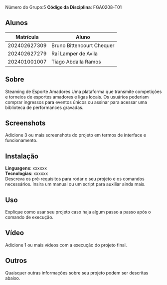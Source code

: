 

Número do Grupo:5
**Código da Disciplina**: FGA0208-T01<br>

## Alunos
|Matrícula | Aluno |
| -- | -- |
| 202402627309  | Bruno Bittencourt Chequer |
| 202402627279 |  Raí Lamper de Avila |
| 202401001007 |  Tiago Abdalla Ramos |

## Sobre 
Steaming de Esporte Amadores
Uma plataforma que transmite competições e torneios de esportes amadores e ligas locais. Os usuários poderiam comprar ingressos para eventos únicos ou assinar para acessar uma biblioteca de performances gravadas.

## Screenshots
Adicione 3 ou mais screenshots do projeto em termos de interface e funcionamento.

## Instalação 
**Linguagens**: xxxxxx<br>
**Tecnologias**: xxxxxx<br>
Descreva os pré-requisitos para rodar o seu projeto e os comandos necessários.
Insira um manual ou um script para auxiliar ainda mais.

## Uso 
Explique como usar seu projeto caso haja algum passo a passo após o comando de execução.

## Vídeo
Adicione 1 ou mais vídeos com a execução do projeto final.

## Outros 
Quaisquer outras informações sobre seu projeto podem ser descritas abaixo.
